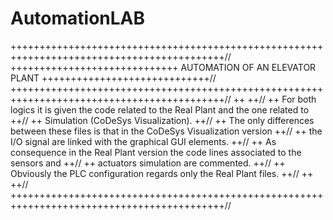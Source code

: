 # AutomationLAB
+++++++++++++++++++++++++++++++++++++++++++++++++++++++++++++++++++++++++++++++++++++++++++//
+++++++++++++++++++++++++++++ AUTOMATION OF AN ELEVATOR PLANT +++++++++++++++++++++++++++++// 
+++++++++++++++++++++++++++++++++++++++++++++++++++++++++++++++++++++++++++++++++++++++++++//
++                                                                                       ++//
++ For both logics it is given the code related to the Real Plant and the one related to ++//
++ Simulation (CoDeSys Visualization).                                                   ++//
++ The only differences between these files is that in the CoDeSys Visualization version ++//
++ the I/O signal are linked with the graphical GUI elements.                            ++//
++ As consequence in the Real Plant version the code lines associated to the sensors and ++//
++ actuators simulation are commented.                                                   ++//
++ Obviously the PLC configuration regards only the Real Plant files.                    ++//
++                                                                                       ++//
+++++++++++++++++++++++++++++++++++++++++++++++++++++++++++++++++++++++++++++++++++++++++++//
